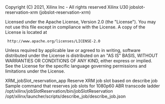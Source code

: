 
 Copyright (C) 2021, Xilinx Inc - All rights reserved
 Xilinx U30 jobslot-reservation-xrm (jobslot-reservation-xrm)

 Licensed under the Apache License, Version 2.0 (the "License"). You may
 not use this file except in compliance with the License. A copy of the
 License is located at

     http://www.apache.org/licenses/LICENSE-2.0

 Unless required by applicable law or agreed to in writing, software
 distributed under the License is distributed on an "AS IS" BASIS, WITHOUT
 WARRANTIES OR CONDITIONS OF ANY KIND, either express or implied. See the
 License for the specific language governing permissions and limitations
 under the License.


XRM_jobSlot_reservation_app
Reserve XRM job slot based on describe job
Sample command that reserves job slots for 1080p60 ABR transcode ladder
/opt/xilinx/jobSlotReservation/bin/jobSlotReservation /opt/xilinx/launcher/scripts/describe_job/describe_job.json

